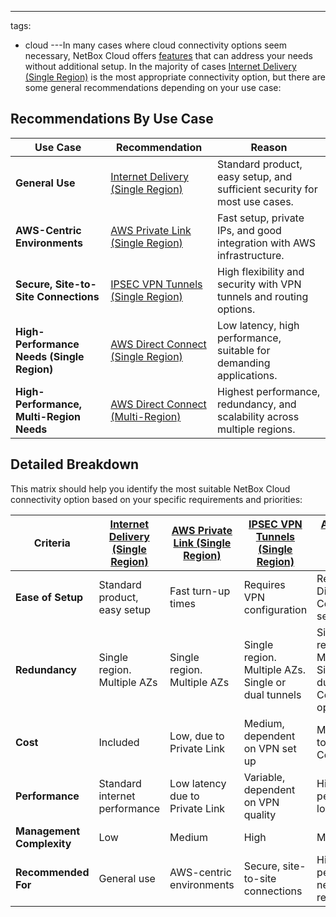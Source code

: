 ---
tags:
  - cloud
---In many cases where cloud connectivity options seem necessary, NetBox Cloud offers [features](../cloud-connectivity/do-i-need-cloud-connectivity.md) that can address your needs without additional setup. In the majority of cases [Internet Delivery (Single Region)](../cloud-connectivity/internet-delivery.md) is the most appropriate connectivity option, but there are some general recommendations depending on your use case:


## Recommendations By Use Case
| Use Case                            | Recommendation                          | Reason                                                                                 |
|-------------------------------------|-----------------------------------------|----------------------------------------------------------------------------------------|
| **General Use**                     | [Internet Delivery (Single Region)](../cloud-connectivity/internet-delivery.md)       | Standard product, easy setup, and sufficient security for most use cases.              |
| **AWS-Centric Environments**        | [AWS Private Link (Single Region)](../cloud-connectivity/aws-private-link.md)        | Fast setup, private IPs, and good integration with AWS infrastructure.                 |
| **Secure, Site-to-Site Connections**| [IPSEC VPN Tunnels (Single Region)](../cloud-connectivity/ipsec-vpn-tunnels.md)       | High flexibility and security with VPN tunnels and routing options.                    |
| **High-Performance Needs (Single Region)** | [AWS Direct Connect (Single Region)](../cloud-connectivity/aws-direct-connect.md)   | Low latency, high performance, suitable for demanding applications.                    |
| **High-Performance, Multi-Region Needs** | [AWS Direct Connect (Multi-Region)](../cloud-connectivity/aws-direct-connect-multi-region.md)    | Highest performance, redundancy, and scalability across multiple regions.              |


## Detailed Breakdown
This matrix should help you identify the most suitable NetBox Cloud connectivity option based on your specific requirements and priorities:

| Criteria                          | [Internet Delivery (Single Region)](../cloud-connectivity/internet-delivery.md)      | [AWS Private Link (Single Region)](../cloud-connectivity/aws-private-link.md)          | [IPSEC VPN Tunnels (Single Region)](../cloud-connectivity/ipsec-vpn-tunnels.md)       | [AWS Direct Connect (Single Region)](../cloud-connectivity/aws-direct-connect.md)      | [AWS Direct Connect (Multi-Region)](../cloud-connectivity/aws-direct-connect-multi-region.md)      |
|-----------------------------------|----------------------------------------|-------------------------------------------|-----------------------------------------|----------------------------------------|----------------------------------------|
| **Ease of Setup**                 | Standard product, easy setup           | Fast turn-up times                        | Requires VPN configuration              | Requires Direct Connect setup          | Requires Direct Connect setup          |
| **Redundancy**                    | Single region. Multiple AZs            | Single region. Multiple AZs               | Single region. Multiple AZs. Single or dual tunnels | Single region. Multiple AZs. Single or dual Direct Connect options  | Multi Region. Multiple AZs. Replicated NetBoxes |
| **Cost**                          | Included                               | Low, due to Private Link                  | Medium, dependent on VPN set up         | Medium, due to Direct Connect          | Highest, due to multi-region setup |
| **Performance**                   | Standard internet performance          | Low latency due to Private Link           | Variable, dependent on VPN quality      | High performance, low latency          | Highest performance, low latency       |
| **Management Complexity**         | Low                                    | Medium                                    | High                                    | Medium                                 | High                                   |
| **Recommended For**               | General use                            | AWS-centric environments                  | Secure, site-to-site connections        | High-performance needs, single region  | High-performance, multi-region needs   |
